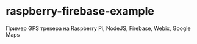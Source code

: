 # raspberry-firebase-example
Пример GPS трекера на Raspberry Pi, NodeJS, Firebase, Webix, Google Maps
